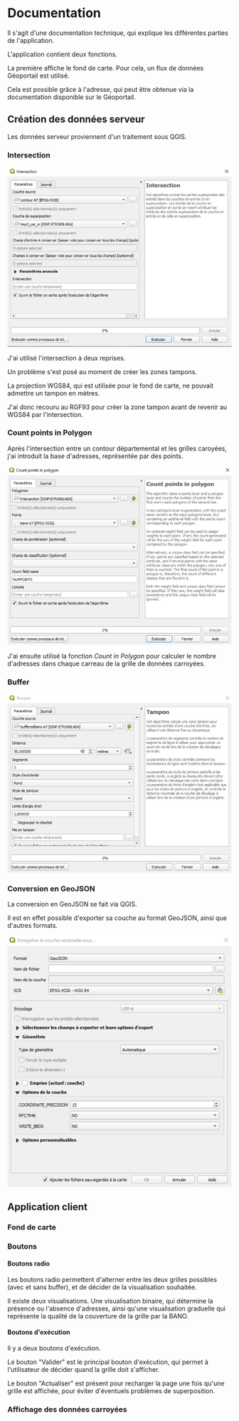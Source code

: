 # Documentation

Il s'agit d'une documentation technique, qui explique les différentes parties de l'application.

L'application contient deux fonctions.

La première affiche le fond de carte. Pour cela, un flux de données Géoportail est utilisé.

Cela est possible grâce à l'adresse, qui peut être obtenue via la documentation disponible sur le Géoportail.

## Création des données serveur

Les données serveur proviennent d'un traitement sous QGIS.

### Intersection

![Image intersection](Images/Intersection.PNG)

J'ai utilisé l'intersection à deux reprises.

Un problème s'est posé au moment de créer les zones tampons.

La projection WGS84, qui est utilisée pour le fond de carte, ne pouvait admettre un tampon en mètres.

J'ai donc recouru au RGF93 pour créer la zone tampon avant de revenir au WGS84 par l'intersection.

### Count points in Polygon

Après l'intersection entre un contour départemental et les grilles caroyées, j'ai introduit la base d'adresses, représentée par des points.

![Compte](Images/Count.PNG)

J'ai ensuite utilisé la fonction _Count in Polygon_ pour calculer le nombre d'adresses dans chaque carreau de la grille de données carroyées.

### Buffer

![Tampon](Images/Buffer.PNG)

### Conversion en GeoJSON

La conversion en GeoJSON se fait via QGIS.

Il est en effet possible d'exporter sa couche au format GeoJSON, ainsi que d'autres formats.

![Export](Images/Export.PNG)

## Application client

### Fond de carte

### Boutons

#### Boutons radio

Les boutons radio permettent d'alterner entre les deux grilles possibles (avec et sans buffer), et de décider de la visualisation souhaitée.

Il existe deux visualisations. Une visualisation binaire, qui détermine la présence ou l'absence d'adresses, ainsi qu'une visualisation graduelle qui représente la qualité de la couverture de la grille par la BANO.

#### Boutons d'exécution

Il y a deux boutons d'exécution.

Le bouton "Valider" est le principal bouton d'exécution, qui permet à l'utilisateur de décider quand la grille doit s'afficher.

Le bouton "Actualiser" est présent pour recharger la page une fois qu'une grille est affichée, pour éviter d'éventuels problèmes de superposition.

### Affichage des données carroyées

